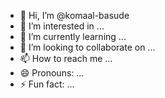 - 👋 Hi, I’m @komaal-basude
- 👀 I’m interested in ...
- 🌱 I’m currently learning ...
- 💞️ I’m looking to collaborate on ...
- 📫 How to reach me ...
- 😄 Pronouns: ...
- ⚡ Fun fact: ...

<!---
komaal-basude/komaal-basude is a ✨ special ✨ repository because its `README.md` (this file) appears on your GitHub profile.
You can click the Preview link to take a look at your changes.
--->
